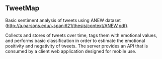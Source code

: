 TweetMap
---------

Basic sentiment analysis of tweets using ANEW dataset (http://a.parsons.edu/~spani621/thesis/context/ANEW.pdf).

[](http://i.imgur.com/qER6W.png)

Collects and stores of tweets over time, tags them with emotional values, and performs basic classification in order to estimate the emotional positivity and negativity of tweets.  The server provides an API that is consumed by a client web application designed for mobile use.
